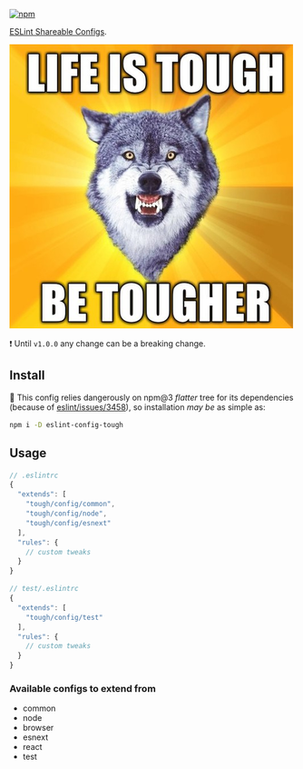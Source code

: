 [![npm](https://img.shields.io/npm/v/eslint-config-tough.svg?style=flat-square)](https://www.npmjs.com/package/eslint-config-tough)

[ESLint Shareable Configs](http://eslint.org/docs/developer-guide/shareable-configs).

![tough life](pic.jpg)

:exclamation: Until `v1.0.0` any change can be a breaking change.

## Install

:information_desk_person: This config relies dangerously on npm@3 _flatter_ tree for its dependencies (because of [eslint/issues/3458](https://github.com/eslint/eslint/issues/3458)), so installation _may be_ as simple as:

```sh
npm i -D eslint-config-tough
```

## Usage

```js
// .eslintrc
{
  "extends": [
    "tough/config/common",
    "tough/config/node",
    "tough/config/esnext"
  ],
  "rules": {
    // custom tweaks
  }
}
```

```js
// test/.eslintrc
{
  "extends": [
    "tough/config/test"
  ],
  "rules": {
    // custom tweaks
  }
}
```

### Available configs to extend from

* common
* node
* browser
* esnext
* react
* test
